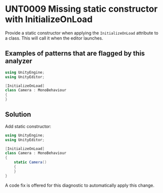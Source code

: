 # UNT0009 Missing static constructor with InitializeOnLoad

Provide a static constructor when applying the `InitializeOnLoad` attribute to a class. This will call it when the editor launches.

## Examples of patterns that are flagged by this analyzer

```csharp
using UnityEngine;
using UnityEditor;

[InitializeOnLoad]
class Camera : MonoBehaviour
{
}
```

## Solution

Add static constructor:

```csharp
using UnityEngine;
using UnityEditor;

[InitializeOnLoad]
class Camera : MonoBehaviour
{
    static Camera()
    {
    }
}
```

A code fix is offered for this diagnostic to automatically apply this change.
